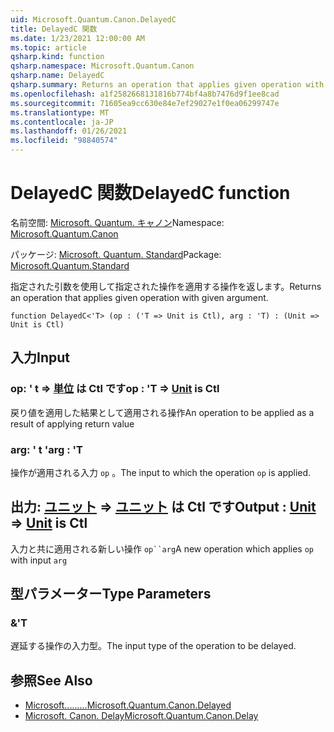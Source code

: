 ```yaml
---
uid: Microsoft.Quantum.Canon.DelayedC
title: DelayedC 関数
ms.date: 1/23/2021 12:00:00 AM
ms.topic: article
qsharp.kind: function
qsharp.namespace: Microsoft.Quantum.Canon
qsharp.name: DelayedC
qsharp.summary: Returns an operation that applies given operation with given argument.
ms.openlocfilehash: a1f2582668131816b774bf4a8b7476d9f1ee8cad
ms.sourcegitcommit: 71605ea9cc630e84e7ef29027e1f0ea06299747e
ms.translationtype: MT
ms.contentlocale: ja-JP
ms.lasthandoff: 01/26/2021
ms.locfileid: "98840574"
---
```

# <a name="delayedc-function"></a><span data-ttu-id="be00e-102">DelayedC 関数</span><span class="sxs-lookup"><span data-stu-id="be00e-102">DelayedC function</span></span>

<span data-ttu-id="be00e-103">名前空間: [Microsoft. Quantum. キャノン](xref:Microsoft.Quantum.Canon)</span><span class="sxs-lookup"><span data-stu-id="be00e-103">Namespace: [Microsoft.Quantum.Canon](xref:Microsoft.Quantum.Canon)</span></span>

<span data-ttu-id="be00e-104">パッケージ: [Microsoft. Quantum. Standard](https://nuget.org/packages/Microsoft.Quantum.Standard)</span><span class="sxs-lookup"><span data-stu-id="be00e-104">Package: [Microsoft.Quantum.Standard](https://nuget.org/packages/Microsoft.Quantum.Standard)</span></span>


<span data-ttu-id="be00e-105">指定された引数を使用して指定された操作を適用する操作を返します。</span><span class="sxs-lookup"><span data-stu-id="be00e-105">Returns an operation that applies given operation with given argument.</span></span>

```qsharp
function DelayedC<'T> (op : ('T => Unit is Ctl), arg : 'T) : (Unit => Unit is Ctl)
```


## <a name="input"></a><span data-ttu-id="be00e-106">入力</span><span class="sxs-lookup"><span data-stu-id="be00e-106">Input</span></span>

### <a name="op--t--unit--is-ctl"></a><span data-ttu-id="be00e-107">op: ' t => [単位](xref:microsoft.quantum.lang-ref.unit)  は Ctl です</span><span class="sxs-lookup"><span data-stu-id="be00e-107">op : 'T => [Unit](xref:microsoft.quantum.lang-ref.unit)  is Ctl</span></span>

<span data-ttu-id="be00e-108">戻り値を適用した結果として適用される操作</span><span class="sxs-lookup"><span data-stu-id="be00e-108">An operation to be applied as a result of applying return value</span></span>


### <a name="arg--t"></a><span data-ttu-id="be00e-109">arg: ' t '</span><span class="sxs-lookup"><span data-stu-id="be00e-109">arg : 'T</span></span>

<span data-ttu-id="be00e-110">操作が適用される入力 `op` 。</span><span class="sxs-lookup"><span data-stu-id="be00e-110">The input to which the operation `op` is applied.</span></span>



## <a name="output--unit--unit--is-ctl"></a><span data-ttu-id="be00e-111">出力: [ユニット](xref:microsoft.quantum.lang-ref.unit) => [ユニット](xref:microsoft.quantum.lang-ref.unit)  は Ctl です</span><span class="sxs-lookup"><span data-stu-id="be00e-111">Output : [Unit](xref:microsoft.quantum.lang-ref.unit) => [Unit](xref:microsoft.quantum.lang-ref.unit)  is Ctl</span></span>

<span data-ttu-id="be00e-112">入力と共に適用される新しい操作 `op``arg`</span><span class="sxs-lookup"><span data-stu-id="be00e-112">A new operation which applies `op` with input `arg`</span></span>

## <a name="type-parameters"></a><span data-ttu-id="be00e-113">型パラメーター</span><span class="sxs-lookup"><span data-stu-id="be00e-113">Type Parameters</span></span>

### <a name="t"></a><span data-ttu-id="be00e-114">&</span><span class="sxs-lookup"><span data-stu-id="be00e-114">'T</span></span>

<span data-ttu-id="be00e-115">遅延する操作の入力型。</span><span class="sxs-lookup"><span data-stu-id="be00e-115">The input type of the operation to be delayed.</span></span>

## <a name="see-also"></a><span data-ttu-id="be00e-116">参照</span><span class="sxs-lookup"><span data-stu-id="be00e-116">See Also</span></span>

- [<span data-ttu-id="be00e-117">Microsoft.........</span><span class="sxs-lookup"><span data-stu-id="be00e-117">Microsoft.Quantum.Canon.Delayed</span></span>](xref:Microsoft.Quantum.Canon.Delayed)
- [<span data-ttu-id="be00e-118">Microsoft. Canon. Delay</span><span class="sxs-lookup"><span data-stu-id="be00e-118">Microsoft.Quantum.Canon.Delay</span></span>](xref:Microsoft.Quantum.Canon.Delay)